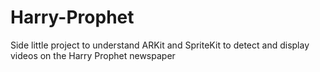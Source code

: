 # Harry-Prophet
Side little project to understand ARKit and SpriteKit to detect and display videos on the Harry Prophet newspaper
